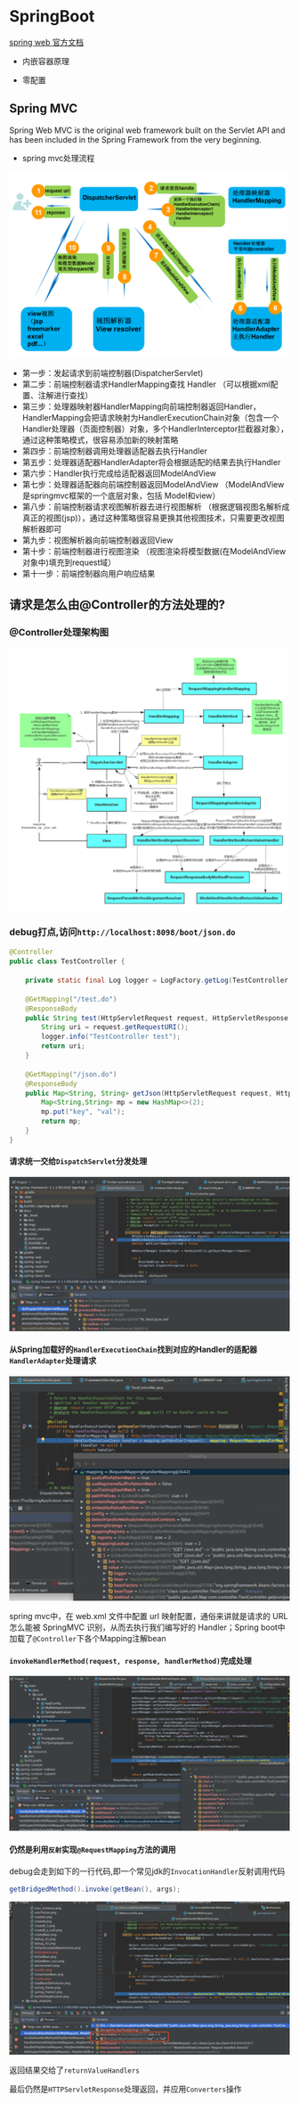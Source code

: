 # SpringBoot

<a href="https://docs.spring.io/spring/docs/5.2.8.RELEASE/spring-framework-reference/web.html#spring-web">spring web 官方文档</a>

* 内嵌容器原理

* 零配置

## Spring MVC

Spring Web MVC is the original web framework built on the Servlet API and has been included in the Spring Framework from the very beginning.

* spring mvc处理流程

![](../imgs/springmvc.png)

* 第一步：发起请求到前端控制器(DispatcherServlet)
* 第二步：前端控制器请求HandlerMapping查找 Handler （可以根据xml配置、注解进行查找）
* 第三步：处理器映射器HandlerMapping向前端控制器返回Handler，HandlerMapping会把请求映射为HandlerExecutionChain对象（包含一个Handler处理器（页面控制器）对象，多个HandlerInterceptor拦截器对象），通过这种策略模式，很容易添加新的映射策略
* 第四步：前端控制器调用处理器适配器去执行Handler
* 第五步：处理器适配器HandlerAdapter将会根据适配的结果去执行Handler
* 第六步：Handler执行完成给适配器返回ModelAndView
* 第七步：处理器适配器向前端控制器返回ModelAndView （ModelAndView是springmvc框架的一个底层对象，包括 Model和view）
* 第八步：前端控制器请求视图解析器去进行视图解析 （根据逻辑视图名解析成真正的视图(jsp)），通过这种策略很容易更换其他视图技术，只需要更改视图解析器即可
* 第九步：视图解析器向前端控制器返回View
* 第十步：前端控制器进行视图渲染 （视图渲染将模型数据(在ModelAndView对象中)填充到request域）
* 第十一步：前端控制器向用户响应结果


## 请求是怎么由@Controller的方法处理的?

### @Controller处理架构图

![](../imgs/controller.png)

### debug打点,访问`http://localhost:8098/boot/json.do`

```java
@Controller
public class TestController {

	private static final Log logger = LogFactory.getLog(TestController.class);

	@GetMapping("/test.do")
	@ResponseBody
	public String test(HttpServletRequest request, HttpServletResponse response){
		String uri = request.getRequestURI();
		logger.info("TestController test");
		return uri;
	}

	@GetMapping("/json.do")
	@ResponseBody
	public Map<String, String> getJson(HttpServletRequest request, HttpServletResponse response){
		Map<String,String> mp = new HashMap<>(2);
		mp.put("key", "val");
		return mp;
	}
}
```

#### 请求统一交给`DispatchServlet`分发处理

![](../imgs/doDispatch.png)

#### 从Spring加载好的`HandlerExecutionChain`找到对应的Handler的适配器`HandlerAdapter`处理请求

![](../imgs/handler.png)

spring mvc中，在 web.xml 文件中配置 url 映射配置，通俗来讲就是请求的 URL 怎么能被 SpringMVC 识别，从而去执行我们编写好的 Handler；Spring boot中加载了`@Controller`下各个Mapping注解bean

#### `invokeHandlerMethod(request, response, handlerMethod)`完成处理

![](../imgs/invoke.png)

#### 仍然是利用`反射`实现`@RequestMapping`方法的调用

debug会走到如下的一行代码,即一个常见jdk的`InvocationHandler`反射调用代码

```java
getBridgedMethod().invoke(getBean(), args);
```

![](../imgs/invoke2.png)

返回结果交给了`returnValueHandlers`

最后仍然是`HTTPServletResponse`处理返回，并应用`Converters`操作

